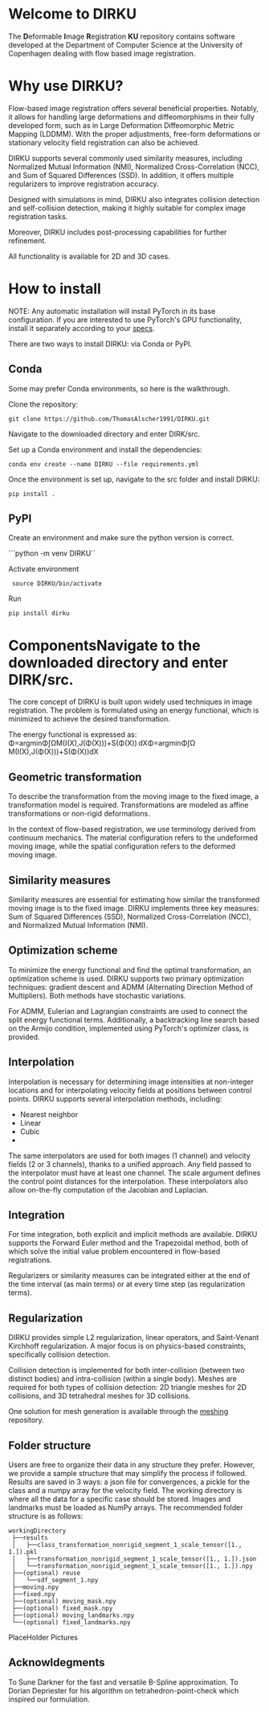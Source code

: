 # Welcome to DIRKU
The **D**eformable **I**mage **R**egistration **KU** repository contains software developed at the Department of Computer Science at the University of Copenhagen dealing with flow based image registration.
# Why use DIRKU?
Flow-based image registration offers several beneficial properties. Notably, it allows for handling large deformations and diffeomorphisms in their fully developed form, such as in Large Deformation Diffeomorphic Metric Mapping (LDDMM). With the proper adjustments, free-form deformations or stationary velocity field registration can also be achieved.

DIRKU supports several commonly used similarity measures, including Normalized Mutual Information (NMI), Normalized Cross-Correlation (NCC), and Sum of Squared Differences (SSD). In addition, it offers multiple regularizers to improve registration accuracy.

Designed with simulations in mind, DIRKU also integrates collision detection and self-collision detection, making it highly suitable for complex image registration tasks.

Moreover, DIRKU includes post-processing capabilities for further refinement.

All functionality is available for 2D and 3D cases.
# How to install

NOTE: Any automatic installation will install PyTorch in its base configuration. If you are interested to use PyTorch's GPU functionality, install it separately according to your [specs](https://pytorch.org/get-started/locally/).

There are two ways to install DIRKU: via Conda or PyPI.

## Conda
Some may prefer Conda environments, so here is the walkthrough.

Clone the repository:

 ```git clone https://github.com/ThomasAlscher1991/DIRKU.git```

Navigate to the downloaded directory and enter DIRK/src.

Set up a Conda environment and install the dependencies:

```conda env create --name DIRKU --file requirements.yml ```

Once the environment is set up, navigate to the src folder and install DIRKU:

```pip install .```

## PyPI
Create an environment and make sure the python version is correct.

```python -m venv DIRKU``

Activate environment

``` source DIRKU/bin/activate```

Run

```pip install dirku```


# ComponentsNavigate to the downloaded directory and enter DIRK/src.
The core concept of DIRKU is built upon widely used techniques in image registration. The problem is formulated using an energy functional, which is minimized to achieve the desired transformation.

The energy functional is expressed as: Φ=arg⁡min⁡Φ∫ΩM(I(X),J(Φ(X)))+S(Φ(X)) dXΦ=argminΦ​∫Ω​M(I(X),J(Φ(X)))+S(Φ(X))dX

## Geometric transformation
To describe the transformation from the moving image to the fixed image, a transformation model is required. Transformations are modeled as affine transformations or non-rigid deformations.

In the context of flow-based registration, we use terminology derived from continuum mechanics. The material configuration refers to the undeformed moving image, while the spatial configuration refers to the deformed moving image.
## Similarity measures
Similarity measures are essential for estimating how similar the transformed moving image is to the fixed image. DIRKU implements three key measures: Sum of Squared Differences (SSD), Normalized Cross-Correlation (NCC), and Normalized Mutual Information (NMI).

## Optimization scheme
To minimize the energy functional and find the optimal transformation, an optimization scheme is used. DIRKU supports two primary optimization techniques: gradient descent and ADMM (Alternating Direction Method of Multipliers). Both methods have stochastic variations.

For ADMM, Eulerian and Lagrangian constraints are used to connect the split energy functional terms. Additionally, a backtracking line search based on the Armijo condition, implemented using PyTorch's optimizer class, is provided.

## Interpolation
Interpolation is necessary for determining image intensities at non-integer locations and for interpolating velocity fields at positions between control points. DIRKU supports several interpolation methods, including:
- Nearest neighbor
- Linear
- Cubic
- 
The same interpolators are used for both images (1 channel) and velocity fields (2 or 3 channels), thanks to a unified approach. Any field passed to the interpolator must have at least one channel. The scale argument defines the control point distances for the interpolation. These interpolators also allow on-the-fly computation of the Jacobian and Laplacian.

## Integration
For time integration, both explicit and implicit methods are available. DIRKU supports the Forward Euler method and the Trapezoidal method, both of which solve the initial value problem encountered in flow-based registrations.

Regularizers or similarity measures can be integrated either at the end of the time interval (as main terms) or at every time step (as regularization terms).

## Regularization
DIRKU provides simple L2 regularization, linear operators, and Saint-Venant Kirchhoff regularization. A major focus is on physics-based constraints, specifically collision detection.

Collision detection is implemented for both inter-collision (between two distinct bodies) and intra-collision (within a single body). Meshes are required for both types of collision detection: 2D triangle meshes for 2D collisions, and 3D tetrahedral meshes for 3D collisions.

One solution for mesh generation is available through the [meshing](https://github.com/ThomasAlscher1991/meshing) repository.

## Folder structure
Users are free to organize their data in any structure they prefer. However, we provide a sample structure that may simplify the process if followed.
Results are saved in 3 ways: a json file for convergences, a pickle for the class and a numpy array for the velocity field.
The working directory is where all the data for a specific case should be stored. Images and landmarks must be loaded as NumPy arrays. The recommended folder structure is as follows:
```
workingDirectory
 ├──results
 │   ├──class_transformation_nonrigid_segment_1_scale_tensor([1., 1.]).pkl
 │   ├──transformation_nonrigid_segment_1_scale_tensor([1., 1.]).json
 │   └──transformation_nonrigid_segment_1_scale_tensor([1., 1.]).npy
 ├──(optional) reuse 
 │   └──sdf_segment_1.npy
 ├──moving.npy
 ├──fixed.npy
 ├──(optional) moving_mask.npy
 ├──(optional) fixed_mask.npy
 ├──(optional) moving_landmarks.npy
 └──(optional) fixed_landmarks.npy
```

PlaceHolder Pictures

## Acknowldegments
To Sune Darkner for the fast and versatile B-Spline approximation. 
To Dorian Depriester for his algorithm on tetrahedron-point-check which inspired our formulation.
